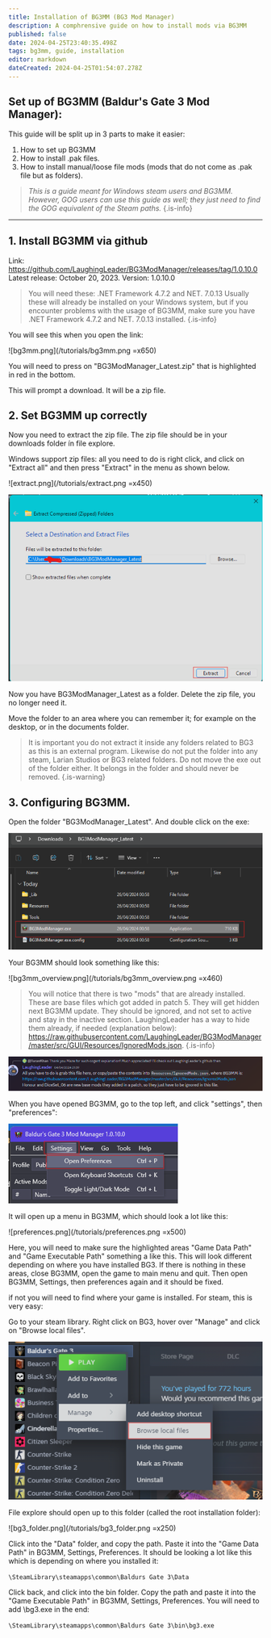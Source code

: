 ```yaml
---
title: Installation of BG3MM (BG3 Mod Manager)
description: A comphrensive guide on how to install mods via BG3MM 
published: false
date: 2024-04-25T23:40:35.498Z
tags: bg3mm, guide, installation
editor: markdown
dateCreated: 2024-04-25T01:54:07.278Z
---
```


##  **Set up of BG3MM (Baldur's Gate 3 Mod Manager):**


This guide will be split up in 3 parts to make it easier:

1. How to set up BG3MM 
2. How to install .pak files. 
3. How to install manual/loose file mods (mods that do not come as .pak file but as folders). 

> *This is a guide meant for Windows steam users and BG3MM. However, GOG users can use this guide as well; they just need to find the GOG equivalent of the Steam paths.*
{.is-info}

---


## 1. Install BG3MM via github


Link: https://github.com/LaughingLeader/BG3ModManager/releases/tag/1.0.10.0
Latest release: October 20, 2023. 
Version: 1.0.10.0 

> You will need these: .NET Framework 4.7.2 and NET. 7.0.13 
> Usually these will already be installed on your Windows system, but if you encounter problems with the usage of BG3MM, make sure you have .NET Framework 4.7.2 and NET. 7.0.13 installed. 
{.is-info}


You will see this when you open the link:

![bg3mm.png](/tutorials/bg3mm.png =x650)

You will need to press on "BG3ModManager_Latest.zip" that is highlighted in red in the bottom. 

This will prompt a download. It will be a zip file. 

## 2. Set BG3MM up correctly

Now you need to extract the zip file. The zip file should be in your downloads folder ín file explore. 

Windows support zip files: all you need to do is right click, and click on "Extract all" and then press "Extract" in the menu as shown below.

![extract.png](/tutorials/extract.png =x450)

![extraction.png](/tutorials/extraction.png)

Now you have BG3ModManager_Latest as a folder. 
Delete the zip file, you no longer need it. 

Move the folder to an area where you can remember it; for example on the desktop, or in the documents folder. 
> 
> It is important you do not extract it inside any folders related to BG3 as this is an external program. 
Likewise do not put the folder into any steam, Larian Studios or BG3 related folders. 
> Do not move the exe out of the folder either. It belongs in the folder and should never be removed. 
{.is-warning}

## 3. Configuring BG3MM. 

Open the folder "BG3ModManager_Latest". 
And double click on the exe:

![bg3mm_exe.png](/tutorials/bg3mm_exe.png)

Your BG3MM should look something like this: 

![bg3mm_overview.png](/tutorials/bg3mm_overview.png =x460)


> You will notice that there is two "mods" that are already installed. These are base files which got added in patch 5. They will get hidden next BG3MM update. 
> They should be ignored, and not set to active and stay in the inactive section.
> LaughingLeader has a way to hide them already, if needed (explanation below): https://raw.githubusercontent.com/LaughingLeader/BG3ModManager/master/src/GUI/Resources/IgnoredMods.json. 
{.is-info}

![ll_explanation.png](/tutorials/ll_explanation.png)

When you have opened BG3MM, go to the top left, and click "settings", then "preferences": 

![settings.png](/tutorials/settings.png)

It will open up a menu in BG3MM, which should look a lot like this:

![preferences.png](/tutorials/preferences.png =x500)

Here, you will need to make sure the highlighted areas "Game Data Path" and "Game Executable Path" something a like this. This will look different depending on where you have installed BG3. If there is nothing in these areas, close BG3MM, open the game to main menu and quit. Then open BG3MM, Settings, then preferences again and it should be fixed. 

if not you will need to find where your game is installed. For steam, this is very easy: 

Go to your steam library. 
Right click on BG3, hover over "Manage" and click on "Browse local files". 

![steam.png](/tutorials/steam.png)

File explore should open up to this folder (called the root installation folder): 

![bg3_folder.png](/tutorials/bg3_folder.png =x250)

Click into the "Data" folder, and copy the path. Paste it into the "Game Data Path" in BG3MM, Settings, Preferences. It should be looking a lot like this which is depending on where you installed it:  

`\SteamLibrary\steamapps\common\Baldurs Gate 3\Data`

Click back, and click into the bin folder. Copy the path and paste it into the "Game Executable Path" in BG3MM, Settings, Preferences. 
You will need to add \bg3.exe in the end: 

`\SteamLibrary\steamapps\common\Baldurs Gate 3\bin\bg3.exe`